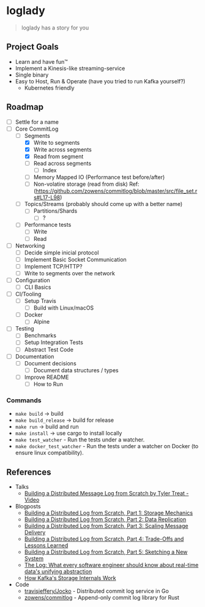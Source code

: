 # loglady
> loglady has a story for you

## Project Goals

* Learn and have fun™️
* Implement a Kinesis-like streaming-service
* Single binary
* Easy to Host, Run & Operate (have you tried to run Kafka yourself?)
  * Kubernetes friendly

## Roadmap

* [ ] Settle for a name
* [ ] Core CommitLog
  * [ ] Segments
    * [x] Write to segments
    * [x] Write across segments
    * [x] Read from segment
    * [ ] Read across segments
      * [ ] Index
    * [ ] Memory Mapped IO (Performance test before/after)
    * [ ] Non-volatire storage (read from disk) Ref: (https://github.com/zowens/commitlog/blob/master/src/file_set.rs#L17-L98)
  * [ ] Topics/Streams (probably should come up with a better name)
    * [ ] Partitions/Shards
      * [ ] ?
  * [ ] Performance tests
    * [ ] Write
    * [ ] Read
* [ ] Networking
  * [ ] Decide simple inicial protocol
  * [ ] Implement Basic Socket Communication
  * [ ] Implement TCP/HTTP?
  * [ ] Write to segments over the network
* [ ] Configuration
  * [ ] CLI Basics
* [ ] CI/Tooling
  * [ ] Setup Travis
    * [ ] Build with Linux/macOS
  * [ ] Docker
    * [ ] Alpine
* [ ] Testing
  * [ ] Benchmarks
  * [ ] Setup Integration Tests
  * [ ] Abstract Test Code
* [ ] Documentation
  * [ ] Document decisions
    * [ ] Document data structures / types
  * [ ] Improve README
    * [ ] How to Run

### Commands

* `make build` -> build
* `make build_release` -> build for release
* `make run` -> build and run
* `make install` -> use cargo to install locally
* `make test_watcher` - Run the tests under a watcher.
* `make docker_test_watcher` - Run the tests under a watcher on Docker (to ensure linux compatibility).

## References

* Talks
  *  [Building a Distributed Message Log from Scratch by Tyler Treat - Video](https://www.youtube.com/watch?v=oKbm9XFxB2k)
* Blogposts
  * [Building a Distributed Log from Scratch, Part 1: Storage Mechanics](https://bravenewgeek.com/building-a-distributed-log-from-scratch-part-1-storage-mechanics/)
  * [Building a Distributed Log from Scratch, Part 2: Data Replication](https://bravenewgeek.com/building-a-distributed-log-from-scratch-part-2-data-replication)
  * [Building a Distributed Log from Scratch, Part 3: Scaling Message Delivery](https://bravenewgeek.com/building-a-distributed-log-from-scratch-part-3-scaling-message-delivery/)
  * [Building a Distributed Log from Scratch, Part 4: Trade-Offs and Lessons Learned](https://bravenewgeek.com/building-a-distributed-log-from-scratch-part-4-trade-offs-and-lessons-learned/)
  * [Building a Distributed Log from Scratch, Part 5: Sketching a New System](https://bravenewgeek.com/building-a-distributed-log-from-scratch-part-5-sketching-a-new-system/)
  * [The Log: What every software engineer should know about real-time data's unifying abstraction](https://engineering.linkedin.com/distributed-systems/log-what-every-software-engineer-should-know-about-real-time-datas-unifying)
  * [How Kafka's Storage Internals Work](https://thehoard.blog/how-kafkas-storage-internals-work-3a29b02e026)
* Code
  * [travisjeffery/Jocko](https://github.com/travisjeffery/jocko) - Distributed commit log service in Go
  * [zowens/commitlog](http://github.com/zowens/commitlog) - Append-only commit log library for Rust
